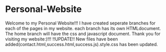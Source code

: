 # Personal-Website
Welcome to my Personal Website!!!
I have created seperate branches for each of the pages in my website.
each branch has its own HTMLdocument.
The home branch will have the css and javascript document.
Thank you for visiting my website:)!!!
!!UPDATE!!
New files have been added(contact.html,success.html,success.js).style.css has been updated.
